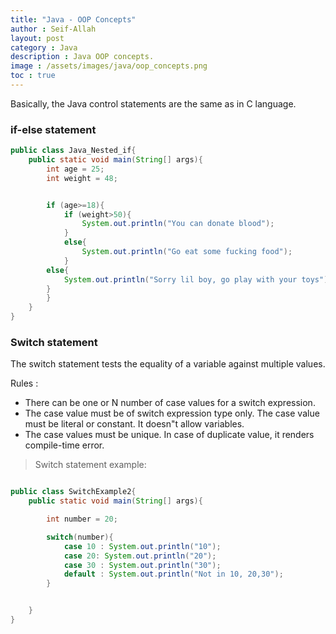 ```yaml
---
title: "Java - OOP Concepts"
author : Seif-Allah
layout: post
category : Java
description : Java OOP concepts.
image : /assets/images/java/oop_concepts.png
toc : true 
---
```

Basically, the Java control statements are the same as in C language.

### if-else statement

```java
public class Java_Nested_if{
    public static void main(String[] args){
        int age = 25; 
        int weight = 48; 


        if (age>=18){
            if (weight>50){
                System.out.println("You can donate blood");
            }
            else{
                System.out.println("Go eat some fucking food");
            }
        else{
            System.out.println("Sorry lil boy, go play with your toys");
        }
        }
    }
}

```

### Switch statement

The switch statement tests the equality of a variable against multiple values.

Rules : 
- There can be one or N number of case values for a switch expression.
- The case value must be of switch expression type only. The case value must be literal or constant. It doesn"t allow variables.
- The case values must be unique. In case of duplicate value, it renders compile-time error.


> Switch statement example: 
```java

public class SwitchExample2{
    public static void main(String[] args){

        int number = 20; 

        switch(number){
            case 10 : System.out.println("10");
            case 20: System.out.println("20");
            case 30 : System.out.println("30");
            default : System.out.println("Not in 10, 20,30");
        }


    }
}

```
